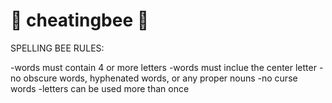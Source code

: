 # &#128029; cheatingbee &#128029;

SPELLING BEE RULES:

-words must contain 4 or more letters
-words must inclue the center letter
-no obscure words, hyphenated words, or any proper nouns
-no curse words
-letters can be used more than once
